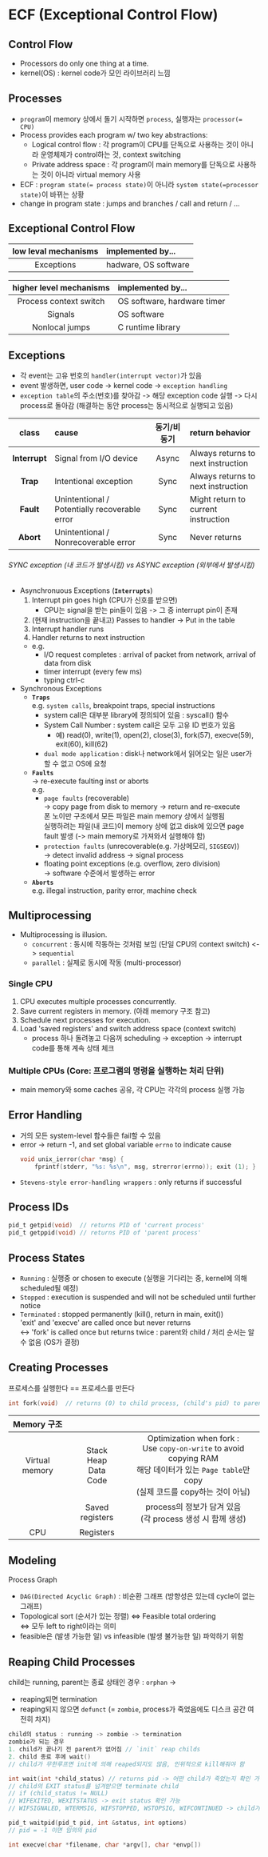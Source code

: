 # ECF (Exceptional Control Flow)

## Control Flow
- Processors do only one thing at a time.  
- kernel(OS) : kernel code가 모인 라이브러리 느낌  

## Processes
- `program`이 memory 상에서 돌기 시작하면 `process`, 실행자는 `processor(= CPU)`
- Process provides each program w/ two key abstractions:
	- Logical control flow : 각 program이 CPU를 단독으로 사용하는 것이 아니라 운영체제가 control하는 것, context switching
	- Private address space : 각 program이 main memory를 단독으로 사용하는 것이 아니라 virtual memory 사용
- ECF : `program state(= process state)`이 아니라 `system state(=processor state)`이 바뀌는 상황
- change in program state : jumps and branches / call and return / ...


## Exceptional Control Flow
|low leval mechanisms|implemented by...|
|:---:|:---|
|Exceptions|hadware, OS software|

|higher level mechanisms|implemented by...|
|:---:|:---|
|Process context switch|OS software, hardware timer|
|Signals|OS software|
|Nonlocal jumps|C runtime library|

## Exceptions
- 각 event는 고유 번호의 `handler(interrupt vector)`가 있음
- event 발생하면, user code -> kernel code -> `exception handling`
- `exception table`의 주소(번호)를 찾아감 -> 해당 exception code 실행 -> 다시 process로 돌아감 (해결하는 동안 process는 동시적으로 실행되고 있음)  

|class|cause|동기/비동기|return behavior|
|:---:|:---|:---:|:---|
|**Interrupt**|Signal from I/O device|Async|Always returns to next instruction|
|**Trap**|Intentional exception|Sync|Always returns to next instruction|
|**Fault**|Unintentional / Potentially recoverable error|Sync|Might return to current instruction|
|**Abort**|Unintentional / Nonrecoverable error|Sync|Never returns|
###### SYNC exception (내 코드가 발생시킴) vs ASYNC exception (외부에서 발생시킴)

- Asynchronuous Exceptions (**`Interrupts`**)
	1. Interrupt pin goes high (CPU가 신호를 받으면)
		- CPU는 signal을 받는 pin들이 있음 -> 그 중 interrupt pin이 존재
	2. (현재 instruction을 끝내고) Passes to handler -> Put in the table
	3. Interrupt handler runs
	4. Handler returns to next instruction
	- e.g.
		- I/O request completes : arrival of packet from network, arrival of data from disk
		- timer interrupt (every few ms)
		- typing ctrl-c
- Synchronous Exceptions
	- **`Traps`**  
		e.g. `system calls`, breakpoint traps, special instructions
		- system call은 대부분 library에 정의되어 있음 : syscall() 함수  
		- System Call Number : system call은 모두 고유 ID 번호가 있음
			- 예) read(0), write(1), open(2), close(3), fork(57), execve(59), exit(60), kill(62)
		- `dual mode application` : disk나 network에서 읽어오는 일은 user가 할 수 없고 OS에 요청
	- **`Faults`**  
		-> re-execute faulting inst or aborts  
		e.g.
		- `page faults` (recoverable)  
			-> copy page from disk to memory -> return and re-execute  
			폰 노이만 구조에서 모든 파일은 main memory 상에서 실행됨  
			실행하려는 파일(내 코드)이 memory 상에 없고 disk에 있으면 page fault 발생 (-> main memory로 가져와서 실행해야 함)
		- `protection faults` (unrecoverable(e.g. 가상메모리, `SIGSEGV`))  
			 -> detect invalid address -> signal process
		- floating point exceptions (e.g. overflow, zero division)  
			-> software 수준에서 발생하는 error
	- **`Aborts`**  
		e.g. illegal instruction, parity error, machine check

## Multiprocessing
- Multiprocessing is illusion.
	- `concurrent` : 동시에 작동하는 것처럼 보임 (단일 CPU의 context switch) <-> `sequential`
	- `parallel` : 실제로 동시에 작동 (multi-processor)

### Single CPU
1. CPU executes multiple processes concurrently.
2. Save current registers in memory. (아래 memory 구조 참고)
3. Schedule next processes for execution.
4. Load 'saved registers' and switch address space (context switch)
	- process 하나 돌려놓고 다음꺼 scheduling -> exception -> interrupt code를 통해 계속 상태 체크
### Multiple CPUs (Core: 프로그램의 명령을 실행하는 처리 단위)
- main memory와 some caches 공유, 각 CPU는 각각의 process 실행 가능

## Error Handling
- 거의 모든 system-level 함수들은 fail할 수 있음
- error -> return -1, and set global variable `errno` to indicate cause
	```c
	void unix_ierror(char *msg) {
		fprintf(stderr, "%s: %s\n", msg, strerror(errno)); exit (1); }
	```
- `Stevens-style error-handling wrappers` : only returns if successful

## Process IDs
```c
pid_t getpid(void)	// returns PID of 'current process'
pid_t getppid(void)	// returns PID of 'parent process'
```

## Process States
- `Running`		: 실행중 or chosen to execute (실행을 기다리는 중, kernel에 의해 scheduled될 예정)
- `Stopped`		: execution is suspended and will not be scheduled until further notice
- `Terminated`	: stopped permanently (kill(), return in main, exit())  
	'exit' and 'execve' are called once but never returns  
	<-> 'fork' is called once but returns twice : parent와 child / 처리 순서는 알 수 없음 (OS가 결정)

## Creating Processes
프로세스를 실행한다 == 프로세스를 만든다
```c
int fork(void)	// returns (0) to child process, (child's pid) to parent process
```

|Memory 구조|||
|:---:|:---:|:---:|
|Virtual memory|Stack<br>Heap<br>Data<br>Code|Optimization when fork : <br>Use `copy-on-write` to avoid copying RAM<br>해당 데이터가 있는 `Page table`만 copy<br>(실제 코드를 copy하는 것이 아님)|
||Saved registers|process의 정보가 담겨 있음<br>(각 process 생성 시 함께 생성)|
|CPU|Registers||

## Modeling
Process Graph
- `DAG(Directed Acyclic Graph)` : 비순환 그래프 (방향성은 있는데 cycle이 없는 그래프)  
- Topological sort (순서가 있는 정렬) <=> Feasible total ordering  
	<=> 모두 left to right이라는 의미
- feasible은 (발생 가능한 일) vs infeasible (발생 불가능한 일) 파악하기 위함

## Reaping Child Processes
child는 running, parent는 종료 상태인 경우 : `orphan` -> 
- reaping되면 termination
- reaping되지 않으면 `defunct` (= `zombie`, process가 죽었음에도 디스크 공간 여전히 차지)  
```c
child의 status : running -> zombie -> termination
zombie가 되는 경우
1. child가 끝나기 전 parent가 없어짐 // `init` reap childs
2. child 종료 후에 wait()
// child가 무한루프면 init에 의해 reaped되지도 않음, 인위적으로 kill해줘야 함
```
```c
int wait(int *child_status)	// returns pid -> 어떤 child가 죽었는지 확인 가능
// child의 EXIT status를 넘겨받으면 terminate child
// if (child_status != NULL)
// WIFEXITED, WEXITSTATUS -> exit status 확인 가능
// WIFSIGNALED, WTERMSIG, WIFSTOPPED, WSTOPSIG, WIFCONTINUED -> child가 죽은 이유 등 확인 가능

pid_t waitpid(pid_t pid, int &status, int options)
// pid = -1 이면 임의의 pid

int execve(char *filename, char *argv[], char *envp[])
```

